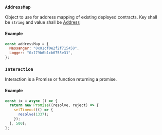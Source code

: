 ### `AddressMap`

Object to use for address mapping of existing deployed contracts. Key shall be `string` and value shall be [Address](https://docs.onflow.org/fcl/reference/api/#address)

#### Example

```javascript
const addressMap = {
  Messanger: "0x01cf0e2f2f715450",
  Logger: "0x179b6b1cb6755e31",
};
```

### `Interaction`

Interaction is a Promise or function returning a promise.

#### Example

```javascript
const ix = async () => {
  return new Promise((resolve, reject) => {
    setTimeout(() => {
      resolve(1337);
    });
  }, 500);
};
```
